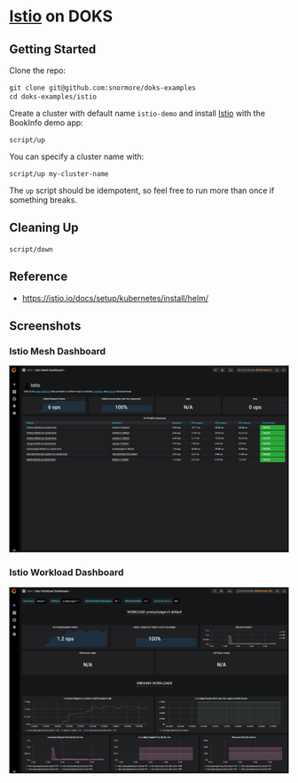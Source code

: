 # [Istio](https://istio.io/) on DOKS

## Getting Started

Clone the repo:
```
git clone git@github.com:snormore/doks-examples
cd doks-examples/istio
```

Create a cluster with default name `istio-demo` and install [Istio](https://istio.io/) with the BookInfo demo app:
```
script/up
```

You can specify a cluster name with:
```
script/up my-cluster-name
```

The `up` script should be idempotent, so feel free to run more than once if something breaks.

## Cleaning Up

```
script/down
```

## Reference

 - https://istio.io/docs/setup/kubernetes/install/helm/

## Screenshots

### Istio Mesh Dashboard

![Istio Mesh Dashboard Screenshot](images/mesh-dashboard.png?raw=true)

### Istio Workload Dashboard

![Istio Workload Dashboard Screenshot](images/workload-dashboard.png?raw=true)